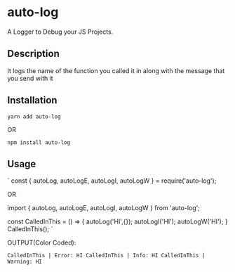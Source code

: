# auto-log

A Logger to Debug your JS Projects.

## Description
It logs the name of the function you called it in along with the message that you send with it

## Installation

`yarn add auto-log`

OR

`npm install auto-log`

## Usage

`
const { autoLog, autoLogE, autoLogI, autoLogW } = require('auto-log');

OR

import { autoLog, autoLogE, autoLogI, autoLogW } from 'auto-log';

const CalledInThis = () => {
    autoLog('HI',{});
    autoLogI('HI');
    autoLogW('HI');
}
CalledInThis();
`

OUTPUT(Color Coded):

`
CalledInThis | Error: HI
CalledInThis | Info: HI
CalledInThis | Warning: HI
`
